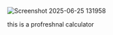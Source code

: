 ![Screenshot 2025-06-25 131958](https://github.com/user-attachments/assets/baeb46c0-103b-4ac4-a118-c4fb9e23c58a)

this is a profreshnal calculator
